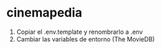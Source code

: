 # cinemapedia

1. Copiar el .env.template y renombrarlo a .env
2. Cambiar las variables de entorno (The MovieDB)

